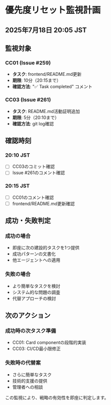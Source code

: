 # 優先度リセット監視計画
## 2025年7月18日 20:05 JST

## 監視対象

### CC01 (Issue #259)
- **タスク**: frontend/README.md更新
- **期限**: 10分（20:15まで）
- **確認方法**: "✅ Task completed" コメント

### CC03 (Issue #261)  
- **タスク**: README.md活動証明追加
- **期限**: 5分（20:10まで）
- **確認方法**: git log確認

## 確認時刻

### 20:10 JST
- [ ] CC03のコミット確認
- [ ] Issue #261のコメント確認

### 20:15 JST
- [ ] CC01のコメント確認
- [ ] frontend/README.md更新確認

## 成功・失敗判定

### 成功の場合
- 即座に次の建設的タスクを1つ提供
- 成功パターンの文書化
- 他エージェントへの適用

### 失敗の場合
- より簡単なタスクを検討
- システム的な問題の調査
- 代替アプローチの検討

## 次のアクション

### 成功時の次タスク準備
- CC01: Card componentの段階的実装
- CC03: CI/CD最小限修正

### 失敗時の代替案
- さらに簡単なタスク
- 技術的支援の提供
- 管理者への相談

この監視により、戦略の有効性を即座に判定します。